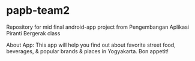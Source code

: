 # papb-team2
Repository for mid final android-app project from Pengembangan Aplikasi Piranti Bergerak class

About App: This app will help you find out about favorite street food, beverages, & popular brands & places in Yogyakarta. Bon appetit!

